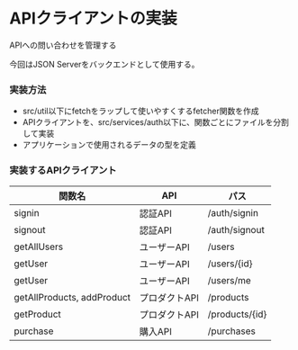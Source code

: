 # APIクライアントの実装

APIへの問い合わせを管理する

今回はJSON Serverをバックエンドとして使用する。

### 実装方法
* src/util以下にfetchをラップして使いやすくするfetcher関数を作成
* APIクライアントを、src/services/auth以下に、関数ごとにファイルを分割して実装
* アプリケーションで使用されるデータの型を定義

### 実装するAPIクライアント
|  関数名  |  API  |  パス  |
|----|----|----|
|  signin  |  認証API  |  /auth/signin  |
|  signout  |  認証API  |  /auth/signout  |
|  getAllUsers  |  ユーザーAPI  |  /users  |
|  getUser  |  ユーザーAPI  |  /users/{id}  |
|  getUser  |  ユーザーAPI  |  /users/me  |
|  getAllProducts, addProduct  |  プロダクトAPI  |  /products  |
|  getProduct  |  プロダクトAPI  |  /products/{id}  |
|  purchase  |  購入API  |  /purchases  |